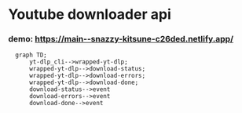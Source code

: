 #  Youtube downloader api

### demo: https://main--snazzy-kitsune-c26ded.netlify.app/

```mermaid
  graph TD;
      yt-dlp_cli-->wrapped-yt-dlp;
      wrapped-yt-dlp-->download-status;
      wrapped-yt-dlp-->download-errors;
      wrapped-yt-dlp-->download-done;
      download-status-->event
      download-errors-->event
      download-done-->event
      
      
```
